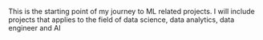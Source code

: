 This is the starting point of my journey to ML related projects. I will include projects that applies to the field of data science, data analytics, data engineer and AI